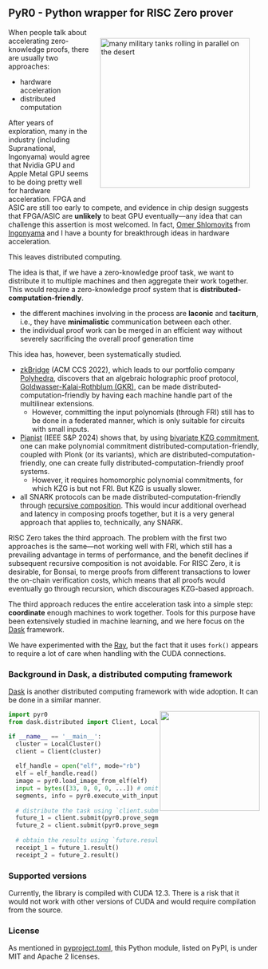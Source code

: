 ## PyR0 - Python wrapper for RISC Zero prover

<img src="https://github.com/l2iterative/r0prover-python/raw/main/title.png" align="right" style="margin: 20px;" alt="many military tanks rolling in parallel on the desert" width="300"/>

When people talk about accelerating zero-knowledge proofs, there are usually two approaches:
- hardware acceleration
- distributed computation

After years of exploration, many in the industry (including Supranational, Ingonyama) would agree that Nvidia GPU and 
Apple Metal GPU seems to be doing pretty well for hardware acceleration. FPGA and ASIC are still too early to compete, 
and evidence in chip design suggests that FPGA/ASIC are **unlikely** to beat GPU eventually—any idea that can challenge this assertion 
is most welcomed. In fact, [Omer Shlomovits](https://www.omershlomovits.com/) from [Ingonyama](https://www.ingonyama.com/) 
and I have a bounty for breakthrough ideas in hardware acceleration.

This leaves distributed computing. 

The idea is that, if we have a zero-knowledge proof task, we want to distribute it to multiple machines and then aggregate 
their work together. This would require a zero-knowledge proof system that is **distributed-computation-friendly**.
- the different machines involving in the process are **laconic** and **taciturn**, i.e., they have **minimalistic** communication between each other.
- the individual proof work can be merged in an efficient way without severely sacrificing the overall proof generation time

This idea has, however, been systematically studied. 

- [zkBridge](https://dl.acm.org/doi/10.1145/3548606.3560652) (ACM CCS 2022), which leads to our portfolio company 
[Polyhedra](https://polyhedra.network/), discovers that an algebraic holographic proof protocol, [Goldwasser-Kalai-Rothblum (GKR)](https://people.cs.georgetown.edu/jthaler/GKRNote.pdf), 
can be made distributed-computation-friendly by having each machine handle part of the multilinear extensions. 
   * However, committing the input polynomials (through FRI) still has to be done in a federated manner, which is only suitable 
for circuits with small inputs. 
- [Pianist](https://www.computer.org/csdl/proceedings-article/sp/2024/313000a035/1RjEaaM09eU) (IEEE S&P 2024) shows that, 
by using [bivariate KZG commitment](https://eprint.iacr.org/2011/587.pdf), one can make polynomial commitment 
distributed-computation-friendly, coupled with Plonk (or its variants), which are distributed-computation-friendly, 
one can create fully distributed-computation-friendly proof systems. 
   * However, it requires homomorphic polynomial commitments, for which KZG is but not FRI. But KZG is usually slower.
- all SNARK protocols can be made distributed-computation-friendly through [recursive composition](https://people.eecs.berkeley.edu/~alexch/#show-abstract). 
This would incur additional overhead and latency in composing proofs together, but it is a very general approach that 
applies to, technically, any SNARK. 

RISC Zero takes the third approach. The problem with the first two approaches is the same—not working well with FRI, which
still has a prevailing advantage in terms of performance, and the benefit declines if subsequent recursive composition is not avoidable.
For RISC Zero, it is desirable, for Bonsai, to merge proofs from different transactions to lower the on-chain verification 
costs, which means that all proofs would eventually go through recursion, which discourages KZG-based approach.

The third approach reduces the entire acceleration task into a simple step: **coordinate** enough machines to work together.
Tools for this purpose have been extensively studied in machine learning, and we here focus on the [Dask](https://www.dask.org/) 
framework.

We have experimented with the [Ray](https://github.com/ray-project/ray), but the fact that it uses `fork()` appears to 
require a lot of care when handling with the CUDA connections. 

### Background in Dask, a distributed computing framework

[Dask](https://www.dask.org/) is another distributed computing framework with wide adoption. It can be done in a similar manner.

<img src="https://docs.dask.org/en/stable/_images/dask_horizontal.svg" align="right" width="200"/>

```python
import pyr0
from dask.distributed import Client, LocalCluster

if __name__ == '__main__':
  cluster = LocalCluster()
  client = Client(cluster)
  
  elf_handle = open("elf", mode="rb")
  elf = elf_handle.read()
  image = pyr0.load_image_from_elf(elf)
  input = bytes([33, 0, 0, 0, ...]) # omit the detail input
  segments, info = pyr0.execute_with_input(image, input)
  
  # distribute the task using `client.submit(func, args)`
  future_1 = client.submit(pyr0.prove_segment, segments[0])
  future_2 = client.submit(pyr0.prove_segment, segments[1])
  
  # obtain the results using `future.result()`
  receipt_1 = future_1.result()
  receipt_2 = future_2.result()
```

### Supported versions

Currently, the library is compiled with CUDA 12.3. There is a risk that it would not work with other versions of CUDA and
would require compilation from the source.

### License

As mentioned in [pyproject.toml](pyproject.toml), this Python module, listed on PyPI, is under MIT and Apache 2 licenses.
